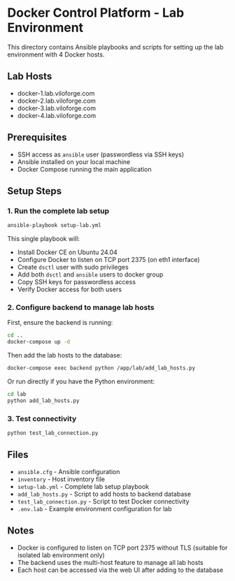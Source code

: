 # Docker Control Platform - Lab Environment

This directory contains Ansible playbooks and scripts for setting up the lab environment with 4 Docker hosts.

## Lab Hosts
- docker-1.lab.viloforge.com
- docker-2.lab.viloforge.com
- docker-3.lab.viloforge.com
- docker-4.lab.viloforge.com

## Prerequisites
- SSH access as `ansible` user (passwordless via SSH keys)
- Ansible installed on your local machine
- Docker Compose running the main application

## Setup Steps

### 1. Run the complete lab setup
```bash
ansible-playbook setup-lab.yml
```
This single playbook will:
- Install Docker CE on Ubuntu 24.04
- Configure Docker to listen on TCP port 2375 (on eth1 interface)
- Create `dsctl` user with sudo privileges
- Add both `dsctl` and `ansible` users to docker group
- Copy SSH keys for passwordless access
- Verify Docker access for both users

### 2. Configure backend to manage lab hosts

First, ensure the backend is running:
```bash
cd ..
docker-compose up -d
```

Then add the lab hosts to the database:
```bash
docker-compose exec backend python /app/lab/add_lab_hosts.py
```

Or run directly if you have the Python environment:
```bash
cd lab
python add_lab_hosts.py
```

### 3. Test connectivity
```bash
python test_lab_connection.py
```

## Files
- `ansible.cfg` - Ansible configuration
- `inventory` - Host inventory file
- `setup-lab.yml` - Complete lab setup playbook
- `add_lab_hosts.py` - Script to add hosts to backend database
- `test_lab_connection.py` - Script to test Docker connectivity
- `.env.lab` - Example environment configuration for lab

## Notes
- Docker is configured to listen on TCP port 2375 without TLS (suitable for isolated lab environment only)
- The backend uses the multi-host feature to manage all lab hosts
- Each host can be accessed via the web UI after adding to the database